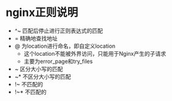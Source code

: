 # nginx正则说明

+ ^~  匹配后停止进行正则表达式的匹配
+ =   精确地查找地址
+ @   为location进行命名，即自定义location
  + 这个location不能被外界访问，只能用于Nginx产生的子请求
  + 主要为error_page和try_files
+ ~   区分大小写的匹配
+ ~*  不区分大小写的匹配
+ !~  不匹配的
+ !~* 不匹配的
